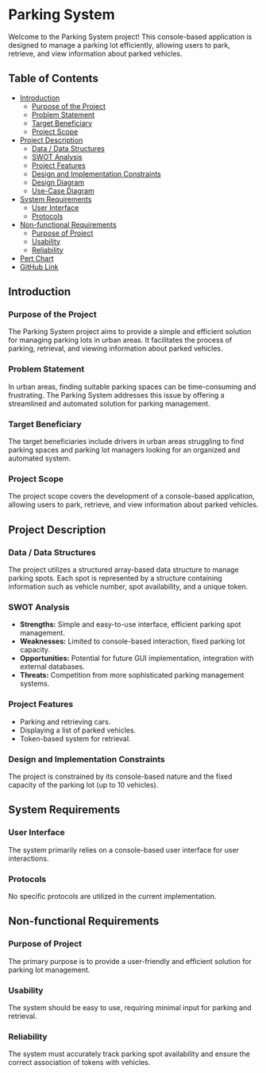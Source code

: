 # Parking System

Welcome to the Parking System project! This console-based application is designed to manage a parking lot efficiently, allowing users to park, retrieve, and view information about parked vehicles.

## Table of Contents

- [Introduction](#introduction)
  - [Purpose of the Project](#purpose-of-the-project)
  - [Problem Statement](#problem-statement)
  - [Target Beneficiary](#target-beneficiary)
  - [Project Scope](#project-scope)
- [Project Description](#project-description)
  - [Data / Data Structures](#data--data-structures)
  - [SWOT Analysis](#swot-analysis)
  - [Project Features](#project-features)
  - [Design and Implementation Constraints](#design-and-implementation-constraints)
  - [Design Diagram](#design-diagram)
  - [Use-Case Diagram](#use-case-diagram)
- [System Requirements](#system-requirements)
  - [User Interface](#user-interface)
  - [Protocols](#protocols)
- [Non-functional Requirements](#non-functional-requirements)
  - [Purpose of Project](#purpose-of-project)
  - [Usability](#usability)
  - [Reliability](#reliability)
- [Pert Chart](#pert-chart)
- [GitHub Link](#github-link)

## Introduction

### Purpose of the Project

The Parking System project aims to provide a simple and efficient solution for managing parking lots in urban areas. It facilitates the process of parking, retrieval, and viewing information about parked vehicles.

### Problem Statement

In urban areas, finding suitable parking spaces can be time-consuming and frustrating. The Parking System addresses this issue by offering a streamlined and automated solution for parking management.

### Target Beneficiary

The target beneficiaries include drivers in urban areas struggling to find parking spaces and parking lot managers looking for an organized and automated system.

### Project Scope

The project scope covers the development of a console-based application, allowing users to park, retrieve, and view information about parked vehicles.

## Project Description

### Data / Data Structures

The project utilizes a structured array-based data structure to manage parking spots. Each spot is represented by a structure containing information such as vehicle number, spot availability, and a unique token.

### SWOT Analysis

- **Strengths:** Simple and easy-to-use interface, efficient parking spot management.
- **Weaknesses:** Limited to console-based interaction, fixed parking lot capacity.
- **Opportunities:** Potential for future GUI implementation, integration with external databases.
- **Threats:** Competition from more sophisticated parking management systems.

### Project Features

- Parking and retrieving cars.
- Displaying a list of parked vehicles.
- Token-based system for retrieval.

### Design and Implementation Constraints

The project is constrained by its console-based nature and the fixed capacity of the parking lot (up to 10 vehicles).


## System Requirements

### User Interface

The system primarily relies on a console-based user interface for user interactions.

### Protocols

No specific protocols are utilized in the current implementation.

## Non-functional Requirements

### Purpose of Project

The primary purpose is to provide a user-friendly and efficient solution for parking lot management.

### Usability

The system should be easy to use, requiring minimal input for parking and retrieval.

### Reliability

The system must accurately track parking spot availability and ensure the correct association of tokens with vehicles.


